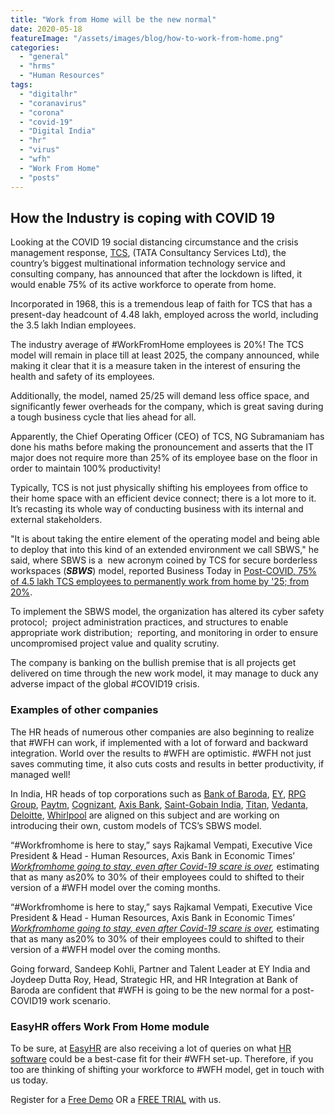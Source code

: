 ```yaml
---
title: "Work from Home will be the new normal"
date: 2020-05-18
featureImage: "/assets/images/blog/how-to-work-from-home.png"
categories: 
  - "general"
  - "hrms"
  - "Human Resources"
tags: 
  - "digitalhr"
  - "coranavirus"
  - "corona"
  - "covid-19"
  - "Digital India"
  - "hr"
  - "virus"
  - "wfh"
  - "Work From Home"
  - "posts"
---
```


## How the Industry is coping with COVID 19

Looking at the COVID 19 social distancing circumstance and the crisis management response, [TCS](https://www.tcs.com/), (TATA Consultancy Services Ltd), the country’s biggest multinational information technology service and consulting company, has announced that after the lockdown is lifted, it would enable 75% of its active workforce to operate from home.

Incorporated in 1968, this is a tremendous leap of faith for TCS that has a present-day headcount of 4.48 lakh, employed across the world, including the 3.5 lakh Indian employees.

The industry average of #WorkFromHome employees is 20%! The TCS model will remain in place till at least 2025, the company announced, while making it clear that it is a measure taken in the interest of ensuring the health and safety of its employees.  

Additionally, the model, named 25/25 will demand less office space, and significantly fewer overheads for the company, which is great saving during a tough business cycle that lies ahead for all.

Apparently, the Chief Operating Officer (CEO) of TCS, NG Subramaniam has done his maths before making the pronouncement and asserts that the IT major does not require more than 25% of its employee base on the floor in order to maintain 100% productivity!

Typically, TCS is not just physically shifting his employees from office to their home space with an efficient device connect; there is a lot more to it. It’s recasting its whole way of conducting business with its internal and external stakeholders.

"It is about taking the entire element of the operating model and being able to deploy that into this kind of an extended environment we call SBWS," he said, where SBWS is a  new acronym coined by TCS for secure borderless workspaces (_**SBWS**_) model, reported Business Today in [Post-COVID, 75% of 4.5 lakh TCS employees to permanently work from home by '25; from 20%](https://www.businesstoday.in/current/corporate/post-coronavirus-75-percent-of-3-5-lakh-tcs-employees-permanently-work-from-home-up-from-20-percent/story/401981.html).  

To implement the SBWS model, the organization has altered its cyber safety protocol;  project administration practices, and structures to enable appropriate work distribution;  reporting, and monitoring in order to ensure uncompromised project value and quality scrutiny.

The company is banking on the bullish premise that is all projects get delivered on time through the new work model, it may manage to duck any adverse impact of the global #COVID19 crisis.

### Examples of other companies

The HR heads of numerous other companies are also beginning to realize that #WFH can work, if implemented with a lot of forward and backward integration. World over the results to #WFH are optimistic. #WFH not just saves commuting time, it also cuts costs and results in better productivity, if managed well!

In India, HR heads of top corporations such as [Bank of Baroda](https://www.bankofbaroda.in/), [EY](https://www.ey.com/en_in), [RPG Group](https://www.kecrpg.com/rpg-group), [Paytm](https://paytm.com/), [Cognizant](https://www.cognizant.com/), [Axis Bank](https://www.axisbank.com/), [Saint-Gobain India](https://www.saint-gobain.co.in/), [Titan](https://www.titan.co.in/), [Vedanta](https://www.vedantalimited.com/Pages/Home.aspx), [Deloitte](https://www2.deloitte.com/in/en.html), [Whirlpool](https://www.whirlpoolindia.com/) are aligned on this subject and are working on introducing their own, custom models of TCS’s SBWS model.

“#Workfromhome is here to stay,” says Rajkamal Vempati, Executive Vice President & Head - Human Resources, Axis Bank in Economic Times’ [_Workfromhome going to stay, even after Covid-19 scare is over_](https://economictimes.indiatimes.com/jobs/work-from-home-going-to-stay-even-after-covid-scare-is-over/articleshow/74956231.cms)_,_ estimating that as many as20% to 30% of their employees could to shifted to their version of a #WFH model over the coming months.  

“#Workfromhome is here to stay,” says Rajkamal Vempati, Executive Vice President & Head - Human Resources, Axis Bank in Economic Times’ [_Workfromhome going to stay, even after Covid-19 scare is over_](https://economictimes.indiatimes.com/jobs/work-from-home-going-to-stay-even-after-covid-scare-is-over/articleshow/74956231.cms)_,_ estimating that as many as20% to 30% of their employees could to shifted to their version of a #WFH model over the coming months.  

Going forward, Sandeep Kohli, Partner and Talent Leader at EY India and Joydeep Dutta Roy, Head, Strategic HR, and HR Integration at Bank of Baroda are confident that #WFH is going to be the new normal for a post-COVID19 work scenario.

### EasyHR offers Work From Home module

To be sure, at [EasyHR](https://www.easyhrworld.com/) are also receiving a lot of queries on what [HR software](https://www.easyhrworld.com) could be a best-case fit for their #WFH set-up. Therefore, if you too are thinking of shifting your workforce to #WFH model, get in touch with us today.  

Register for a [Free Demo](https://www.easyhrworld.com/demo/) OR a [FREE TRIAL](https://www.easyhrworld.com/pricing/) with us.
